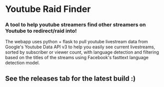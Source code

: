 # Youtube Raid Finder

### A tool to help youtube streamers find other streamers on Youtube to redirect/raid into!

The webapp uses python + flask to pull youtube livestream data from Google's Youtube Data API v3 
to help you easily see current livestreams, sorted by subscriber or viewer count, with language detection and filtering based on the titles of the streams using Facebook's fasttext language detection model. 

## See the releases tab for the latest build :)


